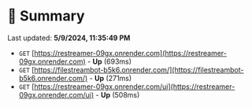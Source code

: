 # 📖 Summary
Last updated: **5/9/2024, 11:35:49 PM**

- `GET` [https://restreamer-09gx.onrender.com](https://restreamer-09gx.onrender.com) - **Up** (693ms)
- `GET` [https://filestreambot-b5k6.onrender.com/](https://filestreambot-b5k6.onrender.com/) - **Up** (271ms)
- `GET` [https://restreamer-09gx.onrender.com/ui](https://restreamer-09gx.onrender.com/ui) - **Up** (508ms)
